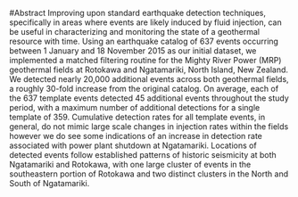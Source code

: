 #Abstract
Improving upon standard earthquake detection techniques, specifically in areas where events are likely induced by fluid injection, can be useful in characterizing and monitoring the state of a geothermal resource with time. Using an earthquake catalog of 637 events occurring between 1 January and 18 November 2015 as our initial dataset, we implemented a matched filtering routine for the Mighty River Power (MRP) geothermal fields at Rotokawa and Ngatamariki, North Island, New Zealand. We detected nearly 20,000 additional events across both geothermal fields, a roughly 30-fold increase from the original catalog. On average, each of the 637 template events detected 45 additional events throughout the study period, with a maximum number of additional detections for a single template of 359. Cumulative detection rates for all template events, in general, do not mimic large scale changes in injection rates within the fields however we do see some indications of an increase in detection rate associated with power plant shutdown at Ngatamariki. Locations of detected events follow established patterns of historic seismicity at both Ngatamariki and Rotokawa, with one large cluster of events in the southeastern portion of Rotokawa and two distinct clusters in the North and South of Ngatamariki.